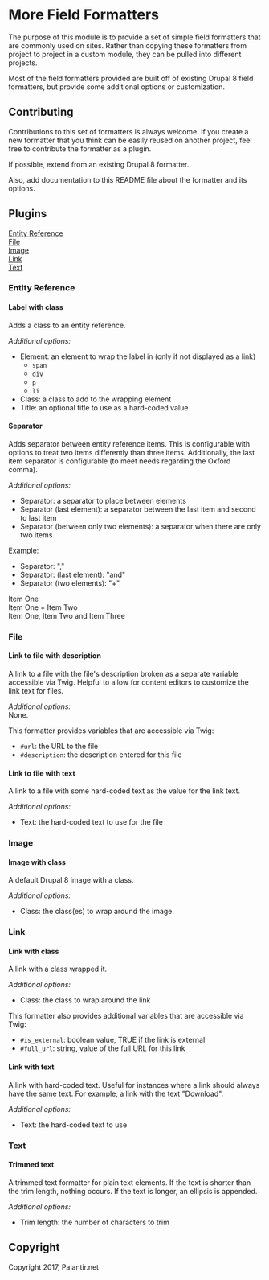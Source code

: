 # More Field Formatters
The purpose of this module is to provide a set of simple field formatters that are commonly used on sites. Rather than copying these formatters from project to project in a custom module, they can be pulled into different projects.

Most of the field formatters provided are built off of existing Drupal 8 field formatters, but provide some additional options or customization.

## Contributing
Contributions to this set of formatters is always welcome. If you create a new formatter that you think can be easily reused on another project, feel free to contribute the formatter as a plugin.

If possible, extend from an existing Drupal 8 formatter.

Also, add documentation to this README file about the formatter and its options.

## Plugins
[Entity Reference](#entity-reference)<br />
[File](#file)<br />
[Image](#image)<br />
[Link](#link)<br />
[Text](#text)<br />

### Entity Reference
#### Label with class
Adds a class to an entity reference.

_Additional options:_
- Element: an element to wrap the label in (only if not displayed as a link)
  - `span`
  - `div`
  - `p`
  - `li`
- Class: a class to add to the wrapping element
- Title: an optional title to use as a hard-coded value

#### Separator
Adds separator between entity reference items. This is configurable with options to treat two items differently than three items. Additionally, the last item separator is configurable (to meet needs regarding the Oxford comma).

_Additional options:_
- Separator: a separator to place between elements
- Separator (last element): a separator between the last item and second to last item
- Separator (between only two elements): a separator when there are only two items

Example:
- Separator: ","
- Separator: (last element): "and"
- Separator (two elements): "+"

Item One<br />
Item One + Item Two<br />
Item One, Item Two and Item Three<br />

### File
#### Link to file with description
A link to a file with the file's description broken as a separate variable accessible via Twig. Helpful to allow for content editors to customize the link text for files.

_Additional options:_
<br />None.

This formatter provides variables that are accessible via Twig:
- `#url`: the URL to the file
- `#description`: the description entered for this file

#### Link to file with text
A link to a file with some hard-coded text as the value for the link text.

_Additional options:_
- Text: the hard-coded text to use for the file

### Image
#### Image with class
A default Drupal 8 image with a class.

_Additional options:_
- Class: the class(es) to wrap around the image.

### Link
#### Link with class
A link with a class wrapped it.

_Additional options:_
- Class: the class to wrap around the link

This formatter also provides additional variables that are accessible via Twig:
- `#is_external`: boolean value, TRUE if the link is external
- `#full_url`: string, value of the full URL for this link

#### Link with text
A link with hard-coded text. Useful for instances where a link should always have the same text. For example, a link with the text "Download".

_Additional options:_
- Text: the hard-coded text to use

### Text
#### Trimmed text
A trimmed text formatter for plain text elements. If the text is shorter than the trim length, nothing occurs. If the text is longer, an ellipsis is appended.

_Additional options:_
- Trim length: the number of characters to trim

## Copyright
Copyright 2017, Palantir.net
